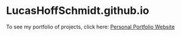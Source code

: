 # LucasHoffSchmidt.github.io
To see my portfolio of projects, click here: [Personal Portfolio Website](https://lucashoffschmidt.github.io/)
